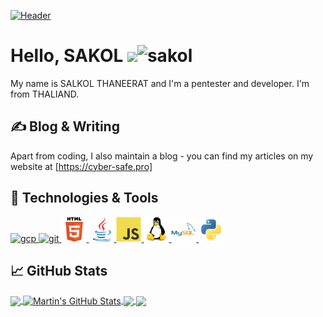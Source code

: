 <!-- More info, tips and tricks for making GitHub Profile README can be found in my article at https://towardsdatascience.com/build-a-stunning-readme-for-your-github-profile-9b80434fe5d7 -->

[![Header](https://i.ibb.co/rMpZZhw/hack-you-back.jpg "Header")](https://cyber-safe.pro)

# Hello, SAKOL <img src="https://raw.githubusercontent.com/MartinHeinz/MartinHeinz/master/wave.gif" width="30px"><img src="https://komarev.com/ghpvc/?username=sakol289&label=Profile%20views&color=0e75b6&style=flat" alt="sakol" />

My name is SALKOL THANEERAT and I'm a pentester and developer. I'm from THALIAND.

## &#x270d; Blog & Writing

Apart from coding, I also maintain a blog - you can find my articles on my website at [https://cyber-safe.pro]

## 🔧 Technologies & Tools
<p align="left"> <a href="https://cloud.google.com" target="_blank" rel="noreferrer"> <img src="https://www.vectorlogo.zone/logos/google_cloud/google_cloud-icon.svg" alt="gcp" width="40" height="40"/> </a> <a href="" target="_blank" rel="noreferrer"> <img src="https://encrypted-tbn0.gstatic.com/images?q=tbn:ANd9GcRlX2_FbK6iXeg1k9hOM5xFudfNJhAUQhIXrw&usqp=CAU" alt="git" width="40" height="40"/> </a> <a href="https://www.w3.org/html/" target="_blank" rel="noreferrer"> <img src="https://raw.githubusercontent.com/devicons/devicon/master/icons/html5/html5-original-wordmark.svg" alt="html5" width="40" height="40"/> </a> <a href="https://www.java.com" target="_blank" rel="noreferrer"> <img src="https://raw.githubusercontent.com/devicons/devicon/master/icons/java/java-original.svg" alt="java" width="40" height="40"/> </a> <a href="https://developer.mozilla.org/en-US/docs/Web/JavaScript" target="_blank" rel="noreferrer"> <img src="https://raw.githubusercontent.com/devicons/devicon/master/icons/javascript/javascript-original.svg" alt="javascript" width="40" height="40"/> </a> <a href="https://www.linux.org/" target="_blank" rel="noreferrer"> <img src="https://raw.githubusercontent.com/devicons/devicon/master/icons/linux/linux-original.svg" alt="linux" width="40" height="40"/> </a> <a href="https://www.mysql.com/" target="_blank" rel="noreferrer"> <img src="https://raw.githubusercontent.com/devicons/devicon/master/icons/mysql/mysql-original-wordmark.svg" alt="mysql" width="40" height="40"/> </a> <a href="https://nodejs.org" target="_blank" rel="noreferrer"><a href="https://www.python.org" target="_blank" rel="noreferrer"> <img src="https://raw.githubusercontent.com/devicons/devicon/master/icons/python/python-original.svg" alt="python" width="40" height="40"/> </a> </p>
  
## &#x1f4c8; GitHub Stats

<a href="https://github.com/sakol289">
  <img align="center" src="https://github-readme-stats.vercel.app/api/top-langs/?username=sakol289&hide=java,html,tex&title_color=ffffff&text_color=c9cacc&icon_color=2bbc8a&bg_color=1d1f21&langs_count=3" />
</a>
<a href="https://github.com/sakol289/pstoken">
  <img align="center" src="https://github-readme-stats.vercel.app/api?username=sakol289&show_icons=true&line_height=27&count_private=true&title_color=ffffff&text_color=c9cacc&icon_color=2bbc8a&bg_color=1d1f21" alt="Martin's GitHub Stats" />
</a>

<a href="https://github.com/sakol289/bstermux">
  <img align="center" src="https://github-readme-stats.vercel.app/api/pin/?username=sakol289&repo=bstermux&title_color=ffffff&text_color=c9cacc&icon_color=2bbc8a&bg_color=1d1f21" />
</a>


<a href="https://github.com/sakol289/dirb">
  <img align="center" src="https://github-readme-stats.vercel.app/api/pin/?username=sakol289&repo=dirb&title_color=ffffff&text_color=c9cacc&icon_color=2bbc8a&bg_color=1d1f21" />
</a>    
